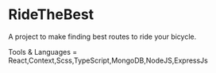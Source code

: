 # RideTheBest

A project to make finding best routes to ride your bicycle.

Tools & Languages = React,Context,Scss,TypeScript,MongoDB,NodeJS,ExpressJs
